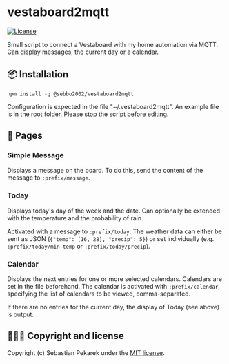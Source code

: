 # vestaboard2mqtt

[![License](https://img.shields.io/badge/license-MIT-blue.svg?style=flat-square)](LICENSE)

Small script to connect a Vestaboard with my home automation via MQTT.
Can display messages, the current day or a calendar.

## 📦 Installation

    npm install -g @sebbo2002/vestaboard2mqtt

Configuration is expected in the file "~/.vestaboard2mqtt". An example file is in the root folder.
Please stop the script before editing.

## 📑 Pages

### Simple Message

Displays a message on the board. To do this, send the content of the message to `:prefix/message`.

### Today

Displays today's day of the week and the date. Can optionally be extended with the temperature and
the probability of rain.

Activated with a message to `:prefix/today`. The weather data can either be sent as JSON
(`{"temp": [16, 28], "precip": 5}`) or set individually (e.g. `:prefix/today/min-temp` or
`:prefix/today/precip`).

### Calendar

Displays the next entries for one or more selected calendars. Calendars are set in the file
beforehand. The calendar is activated with `:prefix/calendar`, specifying the list of
calendars to be viewed, comma-separated.

If there are no entries for the current day, the display of Today (see above) is output.

## 🙆🏼‍♂️ Copyright and license

Copyright (c) Sebastian Pekarek under the [MIT license](LICENSE).
